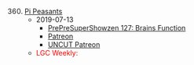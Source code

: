 360. [Pi Peasants](https://linuxgamecast.com/2019/07/linuxgamecast-weekly-360-pi-peasants/)
     * 2019-07-13
        * [PrePreSuperShowzen 127: Brains Function](https://www.patreon.com/posts/prepresupershowz-28376296)
        * [Patreon](https://www.patreon.com/posts/linuxgamecast-pi-28376109)
        * [UNCUT Patreon](https://www.patreon.com/posts/linuxgamecast-28410907)
     * <span style="color:red">LGC Weekly:</span>
